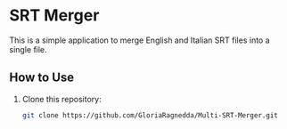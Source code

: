 # SRT Merger

This is a simple application to merge English and Italian SRT files into a single file.

## How to Use

1. Clone this repository:
   ```bash
   git clone https://github.com/GloriaRagnedda/Multi-SRT-Merger.git
   ```
